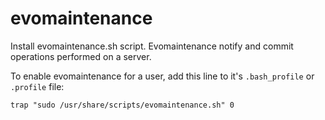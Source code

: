 # evomaintenance

Install evomaintenance.sh script.
Evomaintenance notify and commit operations performed on a server.

To enable evomaintenance for a user, add this line to it's `.bash_profile` or `.profile` file:

~~~
trap "sudo /usr/share/scripts/evomaintenance.sh" 0
~~~


